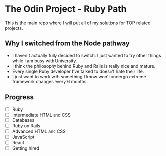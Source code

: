 # The Odin Project - Ruby Path
This is the main repo where I will put all of my solutions for TOP related projects.

## Why I switched from the Node pathway
- I haven't actually fully decided to switch. I just wanted to try other things while I am busy with University.
- I think the philosophy behind Ruby and Rails is really nice and mature.
- Every single Ruby developer I've talked to doesn't hate their life.
- I just want to work with something I know won't undergo extreme framework changes every 6 months.

## Progress
- [ ] Ruby
- [ ] Intermediate HTML and CSS
- [ ] Databases
- [ ] Ruby on Rails
- [ ] Advanced HTML and CSS
- [ ] JavaScript
- [ ] React
- [ ] Getting hired

